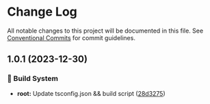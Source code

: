 # Change Log

All notable changes to this project will be documented in this file.
See [Conventional Commits](https://conventionalcommits.org) for commit guidelines.

## 1.0.1 (2023-12-30)


### :hammer: Build System

* **root:** Update tsconfig.json && build script ([28d3275](https://github.com/fotcamp/react-notify/commit/28d3275e9b9cccdd605c77f310f3bdbbb3a1c16e))
